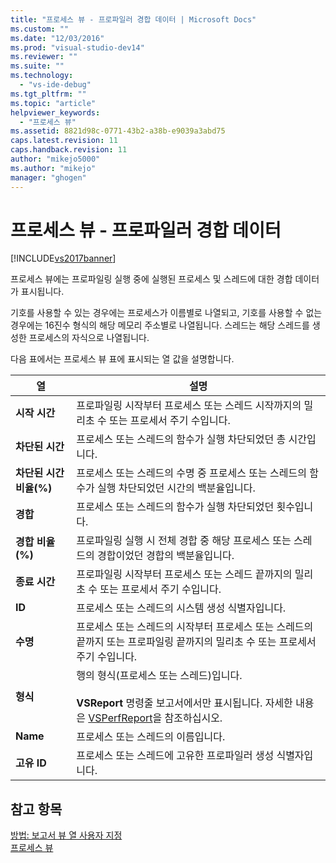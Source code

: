 ```yaml
---
title: "프로세스 뷰 - 프로파일러 경합 데이터 | Microsoft Docs"
ms.custom: ""
ms.date: "12/03/2016"
ms.prod: "visual-studio-dev14"
ms.reviewer: ""
ms.suite: ""
ms.technology: 
  - "vs-ide-debug"
ms.tgt_pltfrm: ""
ms.topic: "article"
helpviewer_keywords: 
  - "프로세스 뷰"
ms.assetid: 8821d98c-0771-43b2-a38b-e9039a3abd75
caps.latest.revision: 11
caps.handback.revision: 11
author: "mikejo5000"
ms.author: "mikejo"
manager: "ghogen"
---
```

# 프로세스 뷰 - 프로파일러 경합 데이터
[!INCLUDE[vs2017banner](../code-quality/includes/vs2017banner.md)]

프로세스 뷰에는 프로파일링 실행 중에 실행된 프로세스 및 스레드에 대한 경합 데이터가 표시됩니다.  
  
 기호를 사용할 수 있는 경우에는 프로세스가 이름별로 나열되고,  기호를 사용할 수 없는 경우에는 16진수 형식의 해당 메모리 주소별로 나열됩니다.  스레드는 해당 스레드를 생성한 프로세스의 자식으로 나열됩니다.  
  
 다음 표에서는 프로세스 뷰 표에 표시되는 열 값을 설명합니다.  
  
|열|설명|  
|-------|--------|  
|**시작 시간**|프로파일링 시작부터 프로세스 또는 스레드 시작까지의 밀리초 수 또는 프로세서 주기 수입니다.|  
|**차단된 시간**|프로세스 또는 스레드의 함수가 실행 차단되었던 총 시간입니다.|  
|**차단된 시간 비율\(%\)**|프로세스 또는 스레드의 수명 중 프로세스 또는 스레드의 함수가 실행 차단되었던 시간의 백분율입니다.|  
|**경합**|프로세스 또는 스레드의 함수가 실행 차단되었던 횟수입니다.|  
|**경합 비율\(%\)**|프로파일링 실행 시 전체 경합 중 해당 프로세스 또는 스레드의 경합이었던 경합의 백분율입니다.|  
|**종료 시간**|프로파일링 시작부터 프로세스 또는 스레드 끝까지의 밀리초 수 또는 프로세서 주기 수입니다.|  
|**ID**|프로세스 또는 스레드의 시스템 생성 식별자입니다.|  
|**수명**|프로세스 또는 스레드의 시작부터 프로세스 또는 스레드의 끝까지 또는 프로파일링 끝까지의 밀리초 수 또는 프로세서 주기 수입니다.|  
|**형식**|행의 형식\(프로세스 또는 스레드\)입니다.<br /><br /> **VSReport** 명령줄 보고서에서만 표시됩니다.  자세한 내용은 [VSPerfReport](../profiling/vsperfreport.md)을 참조하십시오.|  
|**Name**|프로세스 또는 스레드의 이름입니다.|  
|**고유 ID**|프로세스 또는 스레드에 고유한 프로파일러 생성 식별자입니다.|  
  
## 참고 항목  
 [방법: 보고서 뷰 열 사용자 지정](../profiling/how-to-customize-report-view-columns.md)   
 [프로세스 뷰](../profiling/process-view.md)